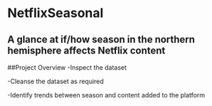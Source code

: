 # NetflixSeasonal
## A glance at if/how season in the northern hemisphere affects Netflix content

##Project Overview
-Inspect the dataset

-Cleanse the dataset as required

-Identify trends between season and content added to the platform
